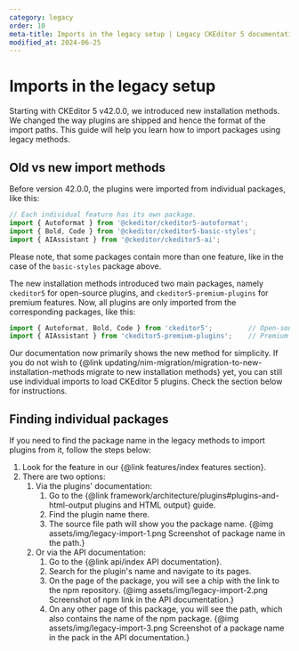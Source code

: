 ```yaml
---
category: legacy
order: 10
meta-title: Imports in the legacy setup | Legacy CKEditor 5 documentation
modified_at: 2024-06-25
---
```


# Imports in the legacy setup

Starting with CKEditor&nbsp;5 v42.0.0, we introduced new installation methods. We changed the way plugins are shipped and hence the format of the import paths. This guide will help you learn how to import packages using legacy methods.

## Old vs new import methods

Before version 42.0.0, the plugins were imported from individual packages, like this:

```js
// Each individual feature has its own package.
import { Autoformat } from '@ckeditor/ckeditor5-autoformat';
import { Bold, Code } from '@ckeditor/ckeditor5-basic-styles';
import { AIAssistant } from '@ckeditor/ckeditor5-ai';
```

Please note, that some packages contain more than one feature, like in the case of the `basic-styles` package above.

The new installation methods introduced two main packages, namely `ckeditor5` for open-source plugins, and `ckeditor5-premium-plugins` for premium features. Now, all plugins are only imported from the corresponding packages, like this:

```js
import { Autoformat, Bold, Code } from 'ckeditor5'; 		// Open-source features.
import { AIAssistant } from 'ckeditor5-premium-plugins';	// Premium features.
```

Our documentation now primarily shows the new method for simplicity. If you do not wish to {@link updating/nim-migration/migration-to-new-installation-methods migrate to new installation methods} yet, you can still use individual imports to load CKEditor&nbsp;5 plugins. Check the section below for instructions.

## Finding individual packages

If you need to find the package name in the legacy methods to import plugins from it, follow the steps below:

1. Look for the feature in our {@link features/index features section}.
2. There are two options:
    1. Via the plugins' documentation:
        1. Go to the {@link framework/architecture/plugins#plugins-and-html-output plugins and HTML output} guide.
        2. Find the plugin name there.
        3. The source file path will show you the package name.
			{@img assets/img/legacy-import-1.png Screenshot of package name in the path.}
    2. Or via the API documentation:
        1. Go to the {@link api/index API documentation}.
        2. Search for the plugin's name and navigate to its pages.
        3. On the page of the package, you will see a chip with the link to the npm repository.
			{@img assets/img/legacy-import-2.png Screenshot of npm link in the API documentation.}
        4. On any other page of this package, you will see the path, which also contains the name of the npm package.
			{@img assets/img/legacy-import-3.png Screenshot of a package name in the pack in the API documentation.}
